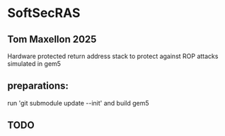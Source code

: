 # SoftSecRAS
## Tom Maxellon 2025
Hardware protected return address stack to protect against ROP attacks simulated in gem5

## preparations:
run 'git submodule update --init' and build gem5

## TODO